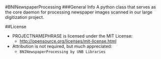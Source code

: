 #BNINewspaperProcessing
###General Info
A python class that serves as the core daemon for processing newspaper images scanned in our large digitization project.

##License
- PROJECTNAMEPHRASE is licensed under the MIT License:
  - http://opensource.org/licenses/mit-license.html
- Attribution is not required, but much appreciated:
  - `BNINewspaperProcessing by UNB Libraries`
